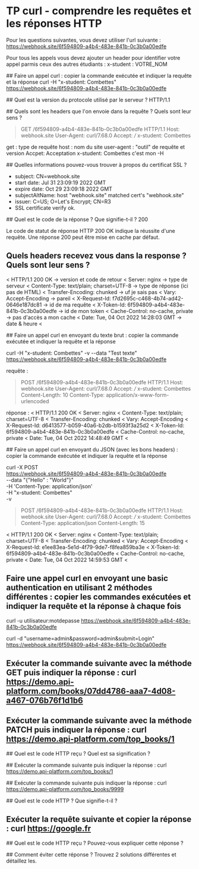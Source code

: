 # TP curl - comprendre les requêtes et les réponses HTTP

Pour les questions suivantes, vous devez utiliser l'url suivante : https://webhook.site/6f594809-a4b4-483e-841b-0c3b0a00edfe

Pour tous les appels vous devez ajouter un header pour identifier votre appel parmis ceux des autres étudiants : x-student : VOTRE_NOM

## Faire un appel curl : copier la commande exécutée et indiquer la requête et la réponse
curl -H "x-student: Combettes" https://webhook.site/6f594809-a4b4-483e-841b-0c3b0a00edfe


## Quel est la version du protocole utilisé par le serveur ?
HTTP/1.1 


## Quels sont les headers que l'on envoie dans la requête ? Quels sont leur sens ?
> GET /6f594809-a4b4-483e-841b-0c3b0a00edfe HTTP/1.1
> Host: webhook.site
> User-Agent: curl/7.68.0
> Accept: */*
> x-student: Combettes
> 

get : type de requête 
host : nom du site
user-agent : "outil" de requête et version
Accpet: Acceptation
x-student: Combettes c'est mon -H

## Quelles informations pouvez-vous trouver à propos du certificat SSL ?
*  subject: CN=webhook.site
*  start date: Jul 31 23:09:19 2022 GMT
*  expire date: Oct 29 23:09:18 2022 GMT
*  subjectAltName: host "webhook.site" matched cert's "webhook.site"
*  issuer: C=US; O=Let's Encrypt; CN=R3
*  SSL certificate verify ok.


## Quel est le code de la réponse ? Que signifie-t-il ?
200

Le code de statut de réponse HTTP 200 OK indique la réussite d'une requête. Une réponse 200 peut être mise en cache par défaut.


## Quels headers recevez vous dans la response ? Quels sont leur sens ?
< HTTP/1.1 200 OK    -> version et code de retour
< Server: nginx         -> type de serveur
< Content-Type: text/plain; charset=UTF-8   -> type de réponse (ici pas de HTML)
< Transfer-Encoding: chunked            -> uf je sais pas
< Vary: Accept-Encoding         -> pareil
< X-Request-Id: f7d2695c-c468-4b74-ad42-0646e187dc81        -> id de ma requête
< X-Token-Id: 6f594809-a4b4-483e-841b-0c3b0a00edfe          -> id de mon token
< Cache-Control: no-cache, private              -> pas d'accès a mon cache
< Date: Tue, 04 Oct 2022 14:28:03 GMT               -> date & heure
< 



## Faire un appel curl en envoyant du texte brut : copier la commande exécutée et indiquer la requête et la réponse

curl -H "x-student: Combettes" -v --data "Test texte"   https://webhook.site/6f594809-a4b4-483e-841b-0c3b0a00edfe

requête :
> POST /6f594809-a4b4-483e-841b-0c3b0a00edfe HTTP/1.1
> Host: webhook.site
> User-Agent: curl/7.68.0
> Accept: */*
> x-student: Combettes
> Content-Length: 10
> Content-Type: application/x-www-form-urlencoded
> 

réponse :
< HTTP/1.1 200 OK
< Server: nginx
< Content-Type: text/plain; charset=UTF-8
< Transfer-Encoding: chunked
< Vary: Accept-Encoding
< X-Request-Id: d6413577-b059-40a6-b2db-b1593f3a25d2
< X-Token-Id: 6f594809-a4b4-483e-841b-0c3b0a00edfe
< Cache-Control: no-cache, private
< Date: Tue, 04 Oct 2022 14:48:49 GMT
< 


## Faire un appel curl en envoyant du JSON (avec les bons headers) : copier la commande exécutée et indiquer la requête et la réponse


curl -X POST \
   https://webhook.site/6f594809-a4b4-483e-841b-0c3b0a00edfe  \
  --data "{"Hello" : "World"}" \
  -H 'Content-Type: application/json' \
  -H "x-student: Combettes" \
  -v
  

> POST /6f594809-a4b4-483e-841b-0c3b0a00edfe HTTP/1.1
> Host: webhook.site
> User-Agent: curl/7.68.0
> Accept: */*
> x-student: Combettes
> Content-Type: application/json
> Content-Length: 15
> 

< HTTP/1.1 200 OK
< Server: nginx
< Content-Type: text/plain; charset=UTF-8
< Transfer-Encoding: chunked
< Vary: Accept-Encoding
< X-Request-Id: e1ee83ea-5e1d-4f79-9de7-f8fea859ba3e
< X-Token-Id: 6f594809-a4b4-483e-841b-0c3b0a00edfe
< Cache-Control: no-cache, private
< Date: Tue, 04 Oct 2022 14:59:53 GMT
<

## Faire une appel curl en envoyant une basic authentication en utilisant 2 méthodes différentes : copier les commandes exécutées et indiquer la requête et la réponse à chaque fois 

curl -u utilisateur:motdepasse https://webhook.site/6f594809-a4b4-483e-841b-0c3b0a00edfe

curl -d "username=admin&password=admin&submit=Login" https://webhook.site/6f594809-a4b4-483e-841b-0c3b0a00edfe

## Exécuter la commande suivante avec la méthode GET puis indiquer la réponse : curl https://demo.api-platform.com/books/07dd4786-aaa7-4d08-a467-076b76f1d1b6 


## Exécuter la commande suivante avec la méthode PATCH  puis indiquer la réponse : curl https://demo.api-platform.com/top_books/1


## Quel est le code HTTP reçu ? Quel est sa signification ?


## Exécuter la commande suivante puis indiquer la réponse : curl https://demo.api-platform.com/top_books/1


## Exécuter la commande suivante puis indiquer la réponse : curl https://demo.api-platform.com/top_books/9999


## Quel est le code HTTP ? Que signifie-t-il ?


## Exécuter la requête suivante et copier la réponse : curl https://google.fr


## Quel est le code HTTP reçu ? Pouvez-vous expliquer cette réponse ?


## Comment éviter cette réponse ? Trouvez 2 solutions différentes et détaillez les.
